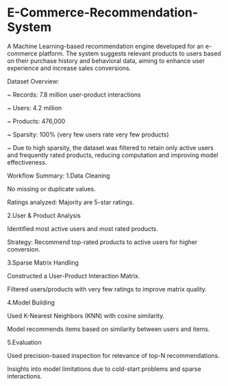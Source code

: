 # E-Commerce-Recommendation-System
A Machine Learning-based recommendation engine developed for an e-commerce platform. The system suggests relevant products to users based on their purchase history and behavioral data, aiming to enhance user experience and increase sales conversions.

Dataset Overview:

~ Records: 7.8 million user-product interactions

~ Users: 4.2 million

~ Products: 476,000

~ Sparsity: 100% (very few users rate very few products)

~ Due to high sparsity, the dataset was filtered to retain only active users and frequently rated products, reducing computation and improving model effectiveness.

Workflow Summary:
1.Data Cleaning

No missing or duplicate values.

Ratings analyzed: Majority are 5-star ratings.

2.User & Product Analysis

Identified most active users and most rated products.

Strategy: Recommend top-rated products to active users for higher conversion.

3.Sparse Matrix Handling

Constructed a User-Product Interaction Matrix.

Filtered users/products with very few ratings to improve matrix quality.

4.Model Building

Used K-Nearest Neighbors (KNN) with cosine similarity.

Model recommends items based on similarity between users and items.

5.Evaluation

Used precision-based inspection for relevance of top-N recommendations.

Insights into model limitations due to cold-start problems and sparse interactions.

